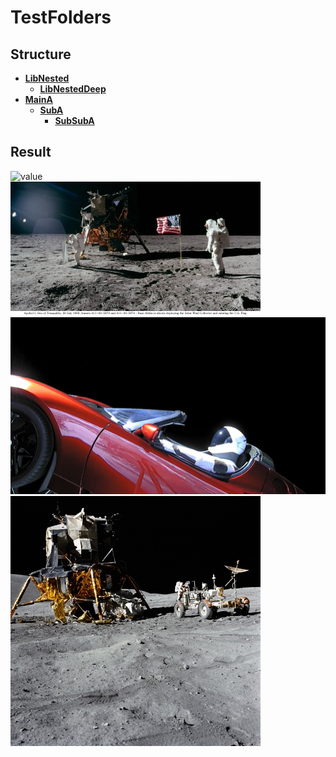 # TestFolders  



## Structure  
* __[LibNested](Lib/LibNested/LibNested.ahk)__  
    * __[LibNestedDeep](Lib/LibNested/Lib/LibNestedDeep/LibNestedDeep.ahk)__  
* __[MainA](MainA/MainA.ahk)__  
    * __[SubA](MainA/SubA/SubA.ahk)__  
        * __[SubSubA](MainA/SubA/SubSubA/SubSubA.ahk)__  

## Result  
![value](MainA/MainA-foo.jpg)  
![value](MainA/MainA.jpg)  
![value](MainA/SubA/SubA.jpg)  
![value](MainB/SubMainB.jpg)  



  